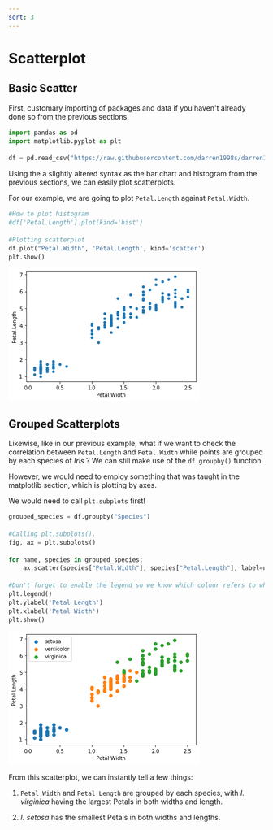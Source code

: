 ```yaml
---
sort: 3
---
```


# Scatterplot

## Basic Scatter

First, customary importing of packages and data if you haven't already done so from the previous sections.


```python
import pandas as pd
import matplotlib.pyplot as plt

df = pd.read_csv("https://raw.githubusercontent.com/darren1998s/darren1998s.github.io/main/iris.csv")
```

Using the a slightly altered syntax as the bar chart and histogram from the previous sections, we can easily plot scatterplots.

For our example, we are going to plot `Petal.Length` against `Petal.Width`.


```python
#How to plot histogram
#df['Petal.Length'].plot(kind='hist')

#Plotting scatterplot
df.plot("Petal.Width", 'Petal.Length', kind='scatter')
plt.show()
```


    
![png](https://raw.githubusercontent.com/darren1998s/darren1998s.github.io/main/assets/images/tfi/pandas/scatter/output_3_0.png)
    


## Grouped Scatterplots

Likewise, like in our previous example, what if we want to check the correlation between `Petal.Length` and `Petal.Width` while points are grouped by each species of _Iris_ ? We can still make use of the `df.groupby()` function.

However, we would need to employ something that was taught in the matplotlib section, which is plotting by axes.

We would need to call `plt.subplots` first!


```python
grouped_species = df.groupby("Species")

#Calling plt.subplots().
fig, ax = plt.subplots()

for name, species in grouped_species:
    ax.scatter(species["Petal.Width"], species["Petal.Length"], label=name)

#Don't forget to enable the legend so we know which colour refers to which species!
plt.legend()
plt.ylabel('Petal Length')
plt.xlabel('Petal Width')
plt.show()
```


    
![png](https://raw.githubusercontent.com/darren1998s/darren1998s.github.io/main/assets/images/tfi/pandas/scatter/output_6_0.png)
    


From this scatterplot, we can instantly tell a few things:

1. `Petal Width` and `Petal Length` are grouped by each species, with _I. virginica_ having the largest Petals in both widths and length. 

2. _I. setosa_ has the smallest Petals in both widths and lengths.
